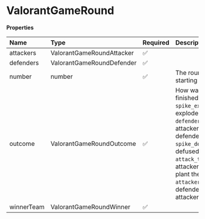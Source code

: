 # ValorantGameRound

**Properties**

| Name       | Type                      | Required | Description                                                                                                                                                                                                                                                                                      |
| :--------- | :------------------------ | :------- | :----------------------------------------------------------------------------------------------------------------------------------------------------------------------------------------------------------------------------------------------------------------------------------------------- |
| attackers  | ValorantGameRoundAttacker | ✅       |                                                                                                                                                                                                                                                                                                  |
| defenders  | ValorantGameRoundDefender | ✅       |                                                                                                                                                                                                                                                                                                  |
| number     | number                    | ✅       | The round number, starting at 1                                                                                                                                                                                                                                                                  |
| outcome    | ValorantGameRoundOutcome  | ✅       | How was the round finished. <br/>`spike_exploded`: spike exploded <br/>`defenders_eliminated`: attackers killed all defenders <br/>`spike_defused`: spike defused <br/>`attack_timeout`: attackers failed to plant the spike in time <br/>`attackers_eliminated`: defenders killed all attackers |
| winnerTeam | ValorantGameRoundWinner   | ✅       |                                                                                                                                                                                                                                                                                                  |
